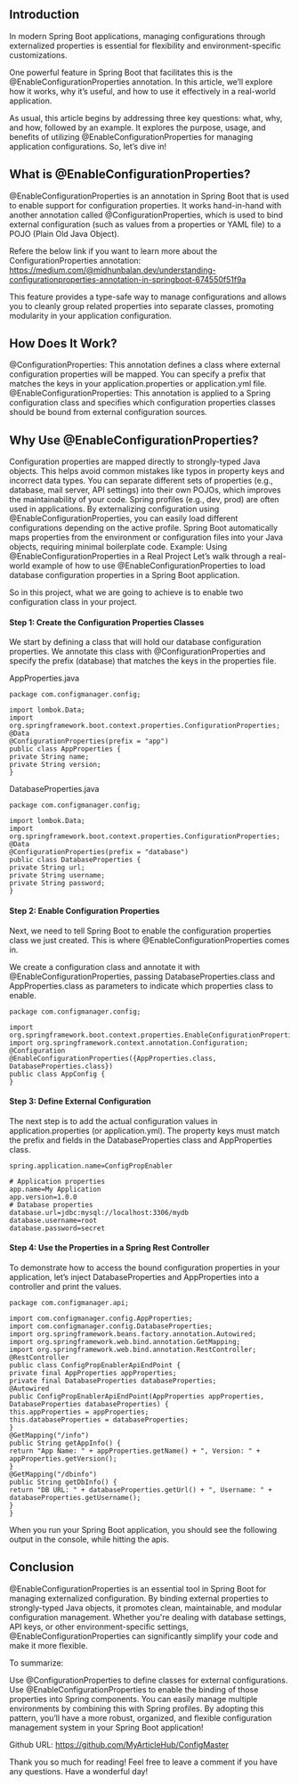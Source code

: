 ## Introduction
In modern Spring Boot applications, managing configurations through externalized properties is essential for flexibility and environment-specific customizations.

One powerful feature in Spring Boot that facilitates this is the @EnableConfigurationProperties annotation. In this article, we’ll explore how it works, why it’s useful, and how to use it effectively in a real-world application.

As usual, this article begins by addressing three key questions: what, why, and how, followed by an example. It explores the purpose, usage, and benefits of utilizing @EnableConfigurationProperties for managing application configurations. So, let’s dive in!

## What is @EnableConfigurationProperties?
@EnableConfigurationProperties is an annotation in Spring Boot that is used to enable support for configuration properties. It works hand-in-hand with another annotation called @ConfigurationProperties, which is used to bind external configuration (such as values from a properties or YAML file) to a POJO (Plain Old Java Object).

Refere the below link if you want to learn more about the ConfigurationProperties annotation: https://medium.com/@midhunbalan.dev/understanding-configurationproperties-annotation-in-springboot-674550f51f9a

This feature provides a type-safe way to manage configurations and allows you to cleanly group related properties into separate classes, promoting modularity in your application configuration.

## How Does It Work?
@ConfigurationProperties: This annotation defines a class where external configuration properties will be mapped. You can specify a prefix that matches the keys in your application.properties or application.yml file.
@EnableConfigurationProperties: This annotation is applied to a Spring configuration class and specifies which configuration properties classes should be bound from external configuration sources.

## Why Use @EnableConfigurationProperties?
Configuration properties are mapped directly to strongly-typed Java objects. This helps avoid common mistakes like typos in property keys and incorrect data types.
You can separate different sets of properties (e.g., database, mail server, API settings) into their own POJOs, which improves the maintainability of your code.
Spring profiles (e.g., dev, prod) are often used in applications. By externalizing configuration using @EnableConfigurationProperties, you can easily load different configurations depending on the active profile.
Spring Boot automatically maps properties from the environment or configuration files into your Java objects, requiring minimal boilerplate code.
Example: Using @EnableConfigurationProperties in a Real Project
Let’s walk through a real-world example of how to use @EnableConfigurationProperties to load database configuration properties in a Spring Boot application.

So in this project, what we are going to achieve is to enable two configuration class in your project.

#### Step 1: Create the Configuration Properties Classes
We start by defining a class that will hold our database configuration properties. We annotate this class with @ConfigurationProperties and specify the prefix (database) that matches the keys in the properties file.

AppProperties.java
```
package com.configmanager.config;

import lombok.Data;
import org.springframework.boot.context.properties.ConfigurationProperties;
@Data
@ConfigurationProperties(prefix = "app")
public class AppProperties {
private String name;
private String version;
}
```
DatabaseProperties.java
```
package com.configmanager.config;

import lombok.Data;
import org.springframework.boot.context.properties.ConfigurationProperties;
@Data
@ConfigurationProperties(prefix = "database")
public class DatabaseProperties {
private String url;
private String username;
private String password;
}
```
#### Step 2: Enable Configuration Properties
Next, we need to tell Spring Boot to enable the configuration properties class we just created. This is where @EnableConfigurationProperties comes in.

We create a configuration class and annotate it with @EnableConfigurationProperties, passing DatabaseProperties.class and AppProperties.class as parameters to indicate which properties class to enable.

```
package com.configmanager.config;

import org.springframework.boot.context.properties.EnableConfigurationProperties;
import org.springframework.context.annotation.Configuration;
@Configuration
@EnableConfigurationProperties({AppProperties.class, DatabaseProperties.class})
public class AppConfig {
}
```

#### Step 3: Define External Configuration
The next step is to add the actual configuration values in application.properties (or application.yml). The property keys must match the prefix and fields in the DatabaseProperties class and AppProperties class.

```
spring.application.name=ConfigPropEnabler

# Application properties
app.name=My Application
app.version=1.0.0
# Database properties
database.url=jdbc:mysql://localhost:3306/mydb
database.username=root
database.password=secret
```

#### Step 4: Use the Properties in a Spring Rest Controller
To demonstrate how to access the bound configuration properties in your application, let’s inject DatabaseProperties and AppProperties into a controller and print the values.

```
package com.configmanager.api;

import com.configmanager.config.AppProperties;
import com.configmanager.config.DatabaseProperties;
import org.springframework.beans.factory.annotation.Autowired;
import org.springframework.web.bind.annotation.GetMapping;
import org.springframework.web.bind.annotation.RestController;
@RestController
public class ConfigPropEnablerApiEndPoint {
private final AppProperties appProperties;
private final DatabaseProperties databaseProperties;
@Autowired
public ConfigPropEnablerApiEndPoint(AppProperties appProperties, DatabaseProperties databaseProperties) {
this.appProperties = appProperties;
this.databaseProperties = databaseProperties;
}
@GetMapping("/info")
public String getAppInfo() {
return "App Name: " + appProperties.getName() + ", Version: " + appProperties.getVersion();
}
@GetMapping("/dbinfo")
public String getDbInfo() {
return "DB URL: " + databaseProperties.getUrl() + ", Username: " + databaseProperties.getUsername();
}
}

```
When you run your Spring Boot application, you should see the following output in the console, while hitting the apis.

## Conclusion
@EnableConfigurationProperties is an essential tool in Spring Boot for managing externalized configuration. By binding external properties to strongly-typed Java objects, it promotes clean, maintainable, and modular configuration management. Whether you're dealing with database settings, API keys, or other environment-specific settings, @EnableConfigurationProperties can significantly simplify your code and make it more flexible.

To summarize:

Use @ConfigurationProperties to define classes for external configurations.
Use @EnableConfigurationProperties to enable the binding of those properties into Spring components.
You can easily manage multiple environments by combining this with Spring profiles.
By adopting this pattern, you’ll have a more robust, organized, and flexible configuration management system in your Spring Boot application!

Github URL: https://github.com/MyArticleHub/ConfigMaster

Thank you so much for reading! Feel free to leave a comment if you have any questions. Have a wonderful day!





